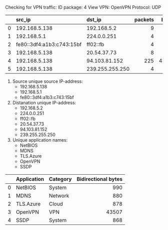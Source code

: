 Checking for VPN traffic:
ID package: 4
View VPN: OpenVPN
Protocol: UDP

|    | src_ip                    | dst_ip          |   packets |   bytes | app_name   | app_category_name   |
|---:|:--------------------------|:----------------|----------:|--------:|:-----------|:--------------------|
|  0 | 192.168.5.138             | 192.168.5.2     |         9 |     990 | NetBIOS    | System              |
|  1 | 192.168.5.1               | 224.0.0.251     |         4 |     400 | MDNS       | Network             |
|  2 | fe80::3df4:a1b3:c743:15bf | ff02::fb        |         4 |     480 | MDNS       | Network             |
|  3 | 192.168.5.138             | 20.54.37.73     |         8 |     878 | TLS.Azure  | Cloud               |
|  4 | 192.168.5.138             | 94.103.81.152   |       225 |   43507 | OpenVPN    | VPN                 |
|  5 | 192.168.5.138             | 239.255.255.250 |         4 |     868 | SSDP       | System              |

1. Source unique source IP-address:
	 - 192.168.5.138
	 - 192.168.5.1
	 - fe80::3df4:a1b3:c743:15bf
2. Distanation unique IP-address:
	 - 192.168.5.2
	 - 224.0.0.251
	 - ff02::fb
	 - 20.54.37.73
	 - 94.103.81.152
	 - 239.255.255.250
3. Unique application names:
	 - NetBIOS
	 - MDNS
	 - TLS.Azure
	 - OpenVPN
	 - SSDP

|    | Application   | Category   |   Bidirectional bytes |
|---:|:--------------|:-----------|----------------------:|
|  0 | NetBIOS       | System     |                   990 |
|  1 | MDNS          | Network    |                   880 |
|  2 | TLS.Azure     | Cloud      |                   878 |
|  3 | OpenVPN       | VPN        |                 43507 |
|  4 | SSDP          | System     |                   868 |